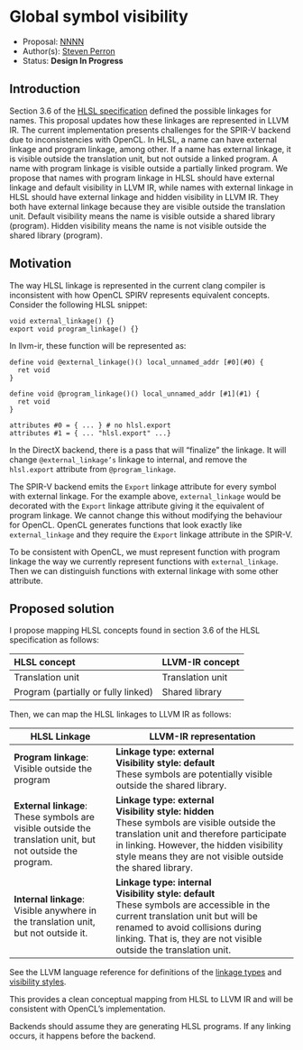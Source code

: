 # Global symbol visibility

* Proposal: [NNNN](http://NNNN-filename.md)
* Author(s): [Steven Perron](https://github.com/s-perron)
* Status: **Design In Progress**

## Introduction

Section 3.6 of the
[HLSL specification](https://microsoft.github.io/hlsl-specs/specs/hlsl.pdf)
defined the possible linkages for names. This proposal updates how these
linkages are represented in LLVM IR. The current implementation presents
challenges for the SPIR-V backend due to inconsistencies with OpenCL. In HLSL, a
name can have external linkage and program linkage, among other. If a name has
external linkage, it is visible outside the translation unit, but not outside a
linked program.
A name with program linkage is visible outside a partially linked program.
We propose
that names with program linkage in HLSL should have external linkage and default
visibility in LLVM IR, while names with external linkage in HLSL should have
external linkage and hidden visibility in LLVM IR. They both have external
linkage because they are visible outside the translation unit. Default
visibility means the name is visible outside a shared library (program). Hidden
visibility means the name is not visible outside the shared library (program).

## Motivation

The way HLSL linkage is represented in the current clang compiler is
inconsistent with how OpenCL SPIRV represents equivalent concepts. Consider the
following HLSL snippet:

```
void external_linkage() {}
export void program_linkage() {}
```

In llvm-ir, these function will be represented as:

```
define void @external_linkage()() local_unnamed_addr [#0](#0) {
  ret void
}

define void @program_linkage()() local_unnamed_addr [#1](#1) {
  ret void
}

attributes #0 = { ... } # no hlsl.export
attributes #1 = { ... "hlsl.export" ...}
```

In the DirectX backend, there is a pass that will “finalize” the linkage. It
will change `@external_linkage’s` linkage to internal, and remove the
`hlsl.export` attribute from `@program_linkage`.

The SPIR-V backend emits the `Export` linkage attribute for every symbol with
external linkage. For the example above, `external_linkage` would be decorated
with the `Export` linkage attribute giving it the equivalent of program linkage.
We cannot change this without modifying the behaviour for OpenCL. OpenCL
generates functions that look exactly like `external_linkage` and they require
the `Export` linkage attribute in the SPIR-V.

To be consistent with OpenCL, we must represent function with program linkage
the way we currently represent functions with `external_linkage`. Then we can
distinguish functions with external linkage with some other attribute.

## Proposed solution

I propose mapping HLSL concepts found in section 3.6 of the HLSL specification
as follows:

 HLSL concept                        | LLVM-IR concept  
:------------------------------------|:-----------------
 Translation unit                    | Translation unit 
 Program (partially or fully linked) | Shared library   

Then, we can map the HLSL linkages to LLVM IR as follows:

| HLSL Linkage                                                                                                   | LLVM-IR representation                                                                                                                                                                                                                                   |
|----------------------------------------------------------------------------------------------------------------|----------------------------------------------------------------------------------------------------------------------------------------------------------------------------------------------------------------------------------------------------------|
| **Program linkage**:<br> Visible outside the program                                                           | **Linkage type: external**<br> **Visibility style: default**<br> These symbols are potentially visible outside the shared library.                                                                                                                       |
| **External linkage**:<br> These symbols are visible outside the translation unit, but not outside the program. | **Linkage type: external**<br> **Visibility style: hidden**<br> These symbols are visible outside the translation unit and therefore participate in linking. However, the hidden visibility style means they are not visible outside the shared library. |
| **Internal linkage**:<br> Visible anywhere in the translation unit, but not outside it.                        | **Linkage type: internal**<br> **Visibility style: default**<br> These symbols are accessible in the current translation unit but will be renamed to avoid collisions during linking. That is, they are not visible outside the translation unit.        |

See the LLVM language reference for definitions of the
[linkage types](https://llvm.org/docs/LangRef.html) and
[visibility styles](https://llvm.org/docs/LangRef.html).

This provides a clean conceptual mapping from HLSL to LLVM IR and will be
consistent with OpenCL’s implementation.

Backends should assume they are generating HLSL programs. If any linking occurs,
it happens before the backend.
